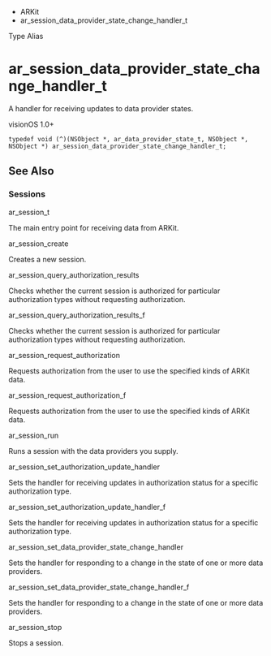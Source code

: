 

- ARKit
-  ar_session_data_provider_state_change_handler_t 

Type Alias

# ar_session_data_provider_state_change_handler_t

A handler for receiving updates to data provider states.

visionOS 1.0+

``` source
typedef void (^)(NSObject *, ar_data_provider_state_t, NSObject *, NSObject *) ar_session_data_provider_state_change_handler_t;
```

## See Also

### Sessions

ar_session_t

The main entry point for receiving data from ARKit.

ar_session_create

Creates a new session.

ar_session_query_authorization_results

Checks whether the current session is authorized for particular authorization types without requesting authorization.

ar_session_query_authorization_results_f

Checks whether the current session is authorized for particular authorization types without requesting authorization.

ar_session_request_authorization

Requests authorization from the user to use the specified kinds of ARKit data.

ar_session_request_authorization_f

Requests authorization from the user to use the specified kinds of ARKit data.

ar_session_run

Runs a session with the data providers you supply.

ar_session_set_authorization_update_handler

Sets the handler for receiving updates in authorization status for a specific authorization type.

ar_session_set_authorization_update_handler_f

Sets the handler for receiving updates in authorization status for a specific authorization type.

ar_session_set_data_provider_state_change_handler

Sets the handler for responding to a change in the state of one or more data providers.

ar_session_set_data_provider_state_change_handler_f

Sets the handler for responding to a change in the state of one or more data providers.

ar_session_stop

Stops a session.

